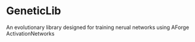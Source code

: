 # GeneticLib
An evolutionary library designed for training nerual networks using AForge ActivationNetworks
